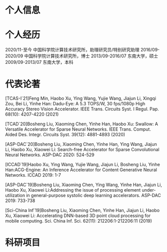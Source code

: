 # 个人信息

# 个人经历
2020/11-至今 中国科学院计算技术研究所，助理研究员/特别研究助理
2016/09-2020/09 中国科学院计算技术研究所，博士
2013/09-2016/07 东南大学，硕士
2009/09-2013/07 东南大学，本科
# 代表论著
[TCAS-I`21]Feng Min, Haobo Xu, Ying Wang, Yujie Wang, Jiajun Li, Xingqi Zou, Bei Li, Yinhe Han: Dadu-Eye: A 5.3 TOPS/W, 30 fps/1080p High Accuracy Stereo Vision Accelerator. IEEE Trans. Circuits Syst. I Regul. Pap. 68(10): 4207-4220 (2021)

[TCAD`20]Bosheng Liu, Xiaoming Chen, Yinhe Han, Haobo Xu: Swallow: A Versatile Accelerator for Sparse Neural Networks. IEEE Trans. Comput. Aided Des. Integr. Circuits Syst. 39(12): 4881-4893 (2020)

[ASP-DAC`20]Bosheng Liu, Xiaoming Chen, Yinhe Han, Ying Wang, Jiajun Li, Haobo Xu, Xiaowei Li: Search-free Accelerator for Sparse Convolutional Neural Networks. ASP-DAC 2020: 524-529

[ICCAD`19]Haobo Xu, Ying Wang, Yujie Wang, Jiajun Li, Bosheng Liu, Yinhe Han:ACG-Engine: An Inference Accelerator for Content Generative Neural Networks. ICCAD 2019: 1-7

[ASP-DAC`19]Bosheng Liu, Xiaoming Chen, Ying Wang, Yinhe Han, Jiajun Li, Haobo Xu, Xiaowei Li:Addressing the issue of processing element under-utilization in general-purpose systolic deep learning accelerators. ASP-DAC 2019: 733-738

[Sci-China Inf`19]Bosheng Liu, Xiaoming Chen, Yinhe Han, Jiajun Li, Haobo Xu, Xiaowei Li: Accelerating DNN-based 3D point cloud processing for mobile computing. Sci. China Inf. Sci. 62(11): 212206:1-212206:11 (2019)
# 科研项目

